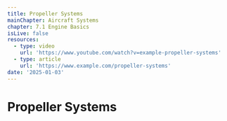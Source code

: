 ```yaml
---
title: Propeller Systems
mainChapter: Aircraft Systems
chapter: 7.1 Engine Basics
isLive: false
resources:
  - type: video
    url: 'https://www.youtube.com/watch?v=example-propeller-systems'
  - type: article
    url: 'https://www.example.com/propeller-systems'
date: '2025-01-03'
---
```


# Propeller Systems
